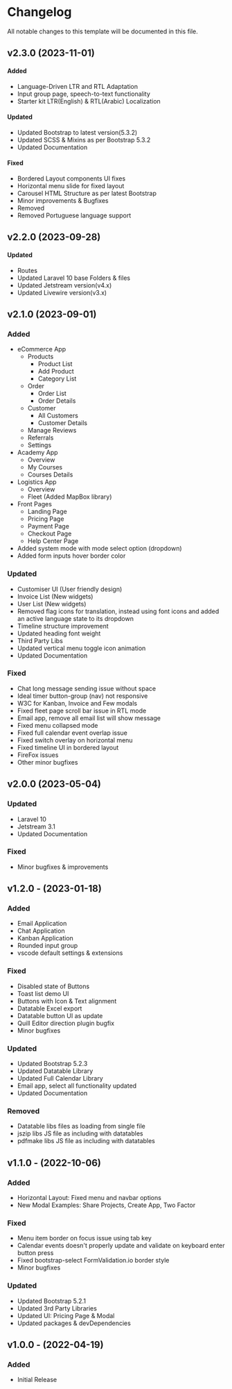 # Changelog

All notable changes to this template will be documented in this file.

## v2.3.0 (2023-11-01)

#### Added

- Language-Driven LTR and RTL Adaptation
- Input group page, speech-to-text functionality
- Starter kit LTR(English) & RTL(Arabic) Localization

#### Updated

- Updated Bootstrap to latest version(5.3.2)
- Updated SCSS & Mixins as per Bootstrap 5.3.2
- Updated Documentation

#### Fixed

- Bordered Layout components UI fixes
- Horizontal menu slide for fixed layout
- Carousel HTML Structure as per latest Bootstrap
- Minor improvements & Bugfixes
- Removed
- Removed Portuguese language support

## v2.2.0 (2023-09-28)

#### Updated

- Routes
- Updated Laravel 10 base Folders & files
- Updated Jetstream version(v4.x)
- Updated Livewire version(v3.x)

## v2.1.0 (2023-09-01)

### Added

- eCommerce App
  - Products
    - Product List
    - Add Product
    - Category List
  - Order
    - Order List
    - Order Details
  - Customer
    - All Customers
    - Customer Details
  - Manage Reviews
  - Referrals
  - Settings
- Academy App
  - Overview
  - My Courses
  - Courses Details
- Logistics App
  - Overview
  - Fleet (Added MapBox library)
- Front Pages
  - Landing Page
  - Pricing Page
  - Payment Page
  - Checkout Page
  - Help Center Page
- Added system mode with mode select option (dropdown)
- Added form inputs hover border color

### Updated

- Customiser UI (User friendly design)
- Invoice List (New widgets)
- User List (New widgets)
- Removed flag icons for translation, instead using font icons and added an active language state to its dropdown
- Timeline structure improvement
- Updated heading font weight
- Third Party Libs
- Updated vertical menu toggle icon animation
- Updated Documentation

### Fixed

- Chat long message sending issue without space
- Ideal timer button-group (nav) not responsive
- W3C for Kanban, Invoice and Few modals
- Fixed fleet page scroll bar issue in RTL mode
- Email app, remove all email list will show message
- Fixed menu collapsed mode
- Fixed full calendar event overlap issue
- Fixed switch overlay on horizontal menu
- Fixed timeline UI in bordered layout
- FireFox issues
- Other minor bugfixes

## v2.0.0 (2023-05-04)

### Updated

- Laravel 10
- Jetstream 3.1
- Updated Documentation

### Fixed

- Minor bugfixes & improvements

## v1.2.0 - (2023-01-18)

### Added

- Email Application
- Chat Application
- Kanban Application
- Rounded input group
- vscode default settings & extensions

### Fixed

- Disabled state of Buttons
- Toast list demo UI
- Buttons with Icon & Text alignment
- Datatable Excel export
- Datatable button UI as update
- Quill Editor direction plugin bugfix
- Minor bugfixes

### Updated

- Updated Bootstrap 5.2.3
- Updated Datatable Library
- Updated Full Calendar Library
- Email app, select all functionality updated
- Updated Documentation

### Removed

- Datatable libs files as loading from single file
- jszip libs JS file as including with datatables
- pdfmake libs JS file as including with datatables

## v1.1.0 - (2022-10-06)

### Added

- Horizontal Layout: Fixed menu and navbar options
- New Modal Examples: Share Projects, Create App, Two Factor

### Fixed

- Menu item border on focus issue using tab key
- Calendar events doesn't properly update and validate on keyboard enter button press
- Fixed bootstrap-select FormValidation.io border style
- Minor bugfixes

### Updated

- Updated Bootstrap 5.2.1
- Updated 3rd Party Libraries
- Updated UI: Pricing Page & Modal
- Updated packages & devDependencies

## v1.0.0 - (2022-04-19)

### Added

- Initial Release
